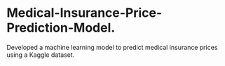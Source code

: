 # Medical-Insurance-Price-Prediction-Model.
Developed a machine learning model to predict medical insurance prices using a Kaggle dataset.
